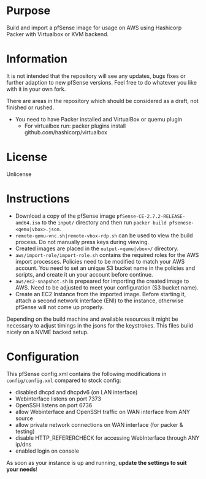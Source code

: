 # Purpose

Build and import a pfSense image for usage on AWS using Hashicorp Packer with Virtualbox or KVM backend.

# Information
It is not intended that the repository will see any updates, bugs fixes or further adaption to new pfSense versions. Feel free to do whatever you like with it in your own fork.

There are areas in the repository which should be considered as a draft, not finished or rushed.
- You need to have Packer installed and VirtualBox or quemu plugin
  - For virtualbox run: packer plugins install github.com/hashicorp/virtualbox

# License
Unlicense

# Instructions
* Download a copy of the pfSense image `pfSense-CE-2.7.2-RELEASE-amd64.iso` to the `input/` directory and then run `packer build pfsenese-<qemu|vbox>.json`.
* `remote-qemu-vnc.sh|remote-vbox-rdp.sh` can be used to view the build process. Do not manually press keys during viewing.
* Created images are placed in the `output-<qemu|vbox>/` directory.
* `aws/import-role/import-role.sh` contains the required roles for the AWS import processes. Policies need to be modified to match your AWS account. You need to set an unique S3 bucket name in the policies and scripts, and create it un your account before continue.
* `aws/ec2-snapshot.sh` is prepeared for importing the created image to AWS. Need to be adjusted to meet your configuration (S3 bucket name).
* Create an EC2 Instance from the imported image. Before starting it, attach a second network interface (ENI) to the instance, otherwise pfSense will not come up properly.

Depending on the build machine and available resources it might be necessary to adjust timings in the jsons for the keystrokes. This files build nicely on a NVME backed setup.


# Configuration
This pfSense config.xml contains the following modifications in `config/config.xml` compared to stock config:

  * disabled dhcpd and dhcpdv6 (on LAN interface)
  * Webinterface listens on port 7373
  * OpenSSH listens on port 6736
  * allow Webinterface and OpenSSH traffic on WAN interface from ANY source 
  * allow private network connections on WAN interface (for packer & testing)
  * disable HTTP_REFERERCHECK for accessing WebInterface through ANY ip/dns
  * enabled login on console

As soon as your instance is up and running, __update the settings to suit your needs__!